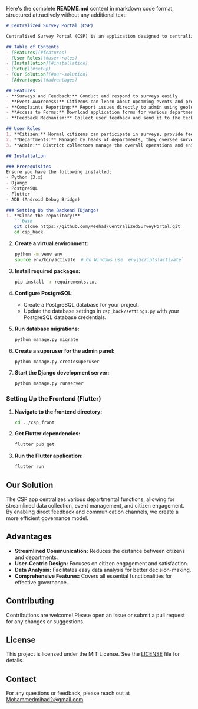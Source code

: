 Here's the complete **README.md** content in markdown code format, structured attractively without any additional text:

```markdown
# Centralized Survey Portal (CSP)

Centralized Survey Portal (CSP) is an application designed to centralize departments in a district for conducting data collections, managing events, and gathering feedback from citizens. The app is structured to facilitate communication between citizens, departments, and admin users effectively.

## Table of Contents
- [Features](#features)
- [User Roles](#user-roles)
- [Installation](#installation)
- [Setup](#setup)
- [Our Solution](#our-solution)
- [Advantages](#advantages)

## Features
- **Surveys and Feedback:** Conduct and respond to surveys easily.
- **Event Awareness:** Citizens can learn about upcoming events and provide feedback.
- **Complaints Reporting:** Report issues directly to admin using geolocation and photos.
- **Access to Forms:** Download application forms for various departmental needs.
- **Feedback Mechanism:** Collect user feedback and send it to the technical team via email using Flutter.

## User Roles
1. **Citizen:** Normal citizens can participate in surveys, provide feedback, and report complaints.
2. **Departments:** Managed by heads of departments, they oversee survey distribution and event management.
3. **Admin:** District collectors manage the overall operations and ensure smooth functioning.

## Installation

### Prerequisites
Ensure you have the following installed:
- Python (3.x)
- Django
- PostgreSQL
- Flutter
- ADB (Android Debug Bridge)

### Setting Up the Backend (Django)
1. **Clone the repository:**
   ```bash
   git clone https://github.com/Meehad/CentralizedSurveyPortal.git
   cd csp_back
   ```

2. **Create a virtual environment:**
   ```bash
   python -m venv env
   source env/bin/activate  # On Windows use `env\Scripts\activate`
   ```

3. **Install required packages:**
   ```bash
   pip install -r requirements.txt
   ```

4. **Configure PostgreSQL:**
   - Create a PostgreSQL database for your project.
   - Update the database settings in `csp_back/settings.py` with your PostgreSQL database credentials.

5. **Run database migrations:**
   ```bash
   python manage.py migrate
   ```

6. **Create a superuser for the admin panel:**
   ```bash
   python manage.py createsuperuser
   ```

7. **Start the Django development server:**
   ```bash
   python manage.py runserver
   ```

### Setting Up the Frontend (Flutter)
1. **Navigate to the frontend directory:**
   ```bash
   cd ../csp_front
   ```

2. **Get Flutter dependencies:**
   ```bash
   flutter pub get
   ```

3. **Run the Flutter application:**
   ```bash
   flutter run
   ```

## Our Solution
The CSP app centralizes various departmental functions, allowing for streamlined data collection, event management, and citizen engagement. By enabling direct feedback and communication channels, we create a more efficient governance model.

## Advantages
- **Streamlined Communication:** Reduces the distance between citizens and departments.
- **User-Centric Design:** Focuses on citizen engagement and satisfaction.
- **Data Analysis:** Facilitates easy data analysis for better decision-making.
- **Comprehensive Features:** Covers all essential functionalities for effective governance.

## Contributing
Contributions are welcome! Please open an issue or submit a pull request for any changes or suggestions.

## License
This project is licensed under the MIT License. See the [LICENSE](LICENSE) file for details.

## Contact
For any questions or feedback, please reach out at [Mohammedmihad2@gmail.com](mailto:Mohammedmihad2@gmail.com).
```

